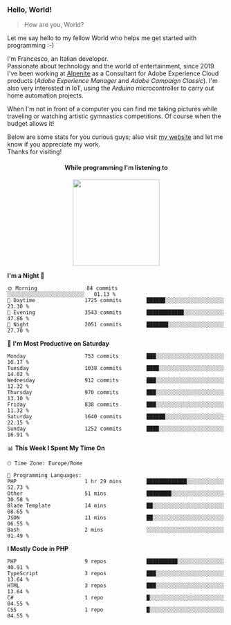 ### Hello, World!

> How are you, World?

Let me say hello to my fellow World who helps me get started with programming :-)

I'm Francesco, an Italian developer.  
Passionate about technology and the world of entertainment, since 2019 I've been working at [Alpenite](https://www.alpenite.com) as a Consultant for Adobe Experience Cloud products (*Adobe Experience Manager* and *Adobe Campaign Classic*). I'm also very interested in IoT, using the *Arduino* microcontroller to carry out home automation projects.

When I'm not in front of a computer you can find me taking pictures while traveling or watching artistic gymnastics competitions. Of course when the budget allows it!

Below are some stats for you curious guys; also visit [my website](https://www.francescorega.eu) and let me know if you appreciate my work.  
Thanks for visiting!

<div align="center">
  <h4>While programming I'm listening to</h4>
  <a href="https://apps.francescorega.eu/now-playing/11147232609" target="_blank"><img src="https://apps.francescorega.eu/now-playing/11147232609" width="200"></a>
</div>

<!--START_SECTION:waka-->
**I'm a Night 🦉** 

```text
🌞 Morning                84 commits          ░░░░░░░░░░░░░░░░░░░░░░░░░   01.13 % 
🌆 Daytime                1725 commits        ██████░░░░░░░░░░░░░░░░░░░   23.30 % 
🌃 Evening                3543 commits        ████████████░░░░░░░░░░░░░   47.86 % 
🌙 Night                  2051 commits        ███████░░░░░░░░░░░░░░░░░░   27.70 % 
```
📅 **I'm Most Productive on Saturday** 

```text
Monday                   753 commits         ███░░░░░░░░░░░░░░░░░░░░░░   10.17 % 
Tuesday                  1038 commits        ████░░░░░░░░░░░░░░░░░░░░░   14.02 % 
Wednesday                912 commits         ███░░░░░░░░░░░░░░░░░░░░░░   12.32 % 
Thursday                 970 commits         ███░░░░░░░░░░░░░░░░░░░░░░   13.10 % 
Friday                   838 commits         ███░░░░░░░░░░░░░░░░░░░░░░   11.32 % 
Saturday                 1640 commits        ██████░░░░░░░░░░░░░░░░░░░   22.15 % 
Sunday                   1252 commits        ████░░░░░░░░░░░░░░░░░░░░░   16.91 % 
```


📊 **This Week I Spent My Time On** 

```text
🕑︎ Time Zone: Europe/Rome

💬 Programming Languages: 
PHP                      1 hr 29 mins        █████████████░░░░░░░░░░░░   52.73 % 
Other                    51 mins             ████████░░░░░░░░░░░░░░░░░   30.58 % 
Blade Template           14 mins             ██░░░░░░░░░░░░░░░░░░░░░░░   08.65 % 
JSON                     11 mins             ██░░░░░░░░░░░░░░░░░░░░░░░   06.55 % 
Bash                     2 mins              ░░░░░░░░░░░░░░░░░░░░░░░░░   01.49 % 
```

**I Mostly Code in PHP** 

```text
PHP                      9 repos             ██████████░░░░░░░░░░░░░░░   40.91 % 
TypeScript               3 repos             ███░░░░░░░░░░░░░░░░░░░░░░   13.64 % 
HTML                     3 repos             ███░░░░░░░░░░░░░░░░░░░░░░   13.64 % 
C#                       1 repo              █░░░░░░░░░░░░░░░░░░░░░░░░   04.55 % 
CSS                      1 repo              █░░░░░░░░░░░░░░░░░░░░░░░░   04.55 % 
```




<!--END_SECTION:waka-->
